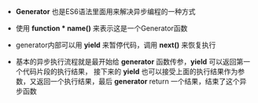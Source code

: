 - __Generator__ 也是ES6语法里面用来解决异步编程的一种方式

- 使用 __function * name()__ 来表示这是一个Generator函数

- generator内部可以用 __yield__ 来暂停代码，调用 __next()__ 来恢复执行

- 基本的异步执行流程就是最开始给 __generator__ 函数传参，__yield__ 可以返回第一个代码片段的执行结果，
  接下来的 __yield__ 也可以接受上面的执行结果作为参数，又返回一个执行结果，最后 __generator__ return 一个结果，结束了这个异步函数